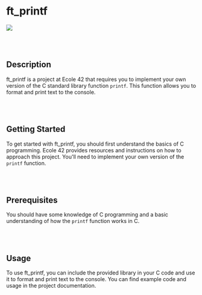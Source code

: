 # ft_printf
<img src= "https://github.com/semereab-merry/semereab-merry/assets/59441158/05e2ae47-62bb-4bb0-a294-078f31b6cf4a" >

<br></br>

## Description

ft_printf is a project at Ecole 42 that requires you to implement your own version of the C standard library function `printf`. This function allows you to format and print text to the console.

<br></br>

## Getting Started

To get started with ft_printf, you should first understand the basics of C programming. Ecole 42 provides resources and instructions on how to approach this project. You'll need to implement your own version of the `printf` function.

<br></br>

## Prerequisites

You should have some knowledge of C programming and a basic understanding of how the `printf` function works in C.

<br></br>

## Usage

To use ft_printf, you can include the provided library in your C code and use it to format and print text to the console. You can find example code and usage in the project documentation.

